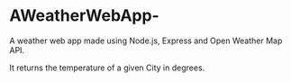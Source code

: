 # AWeatherWebApp-
A weather web app made using Node.js, Express and Open Weather Map API.

It returns the temperature of a given City in degrees.

